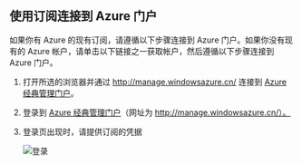 
<!--
includes/sql-database-include-getting-started-v12portal-gettings-an-account.md

Latest Freshness check:  2016-04-11 , carlrab.

As of circa 2016-04-11, the following topics might include this include:
articles/sql-database/sql-database-get-started-tutorial.md

## Connecting to the Azure Portal with a subscription

-->
## 使用订阅连接到 Azure 门户

如果你有 Azure 的现有订阅，请遵循以下步骤连接到 Azure 门户。如果你没有现有的 Azure 帐户，请单击以下链接之一获取帐户，然后遵循以下步骤连接到 Azure 门户。

1. 打开所选的浏览器并通过 http://manage.windowsazure.cn/ 连接到 [Azure 经典管理门户](https://manage.windowsazure.cn)。

1. 登录到 [Azure  经典管理门户](https://manage.windowsazure.cn)（网址为 http://manage.windowsazure.cn/）。

2. 登录页出现时，请提供订阅的凭据

   ![登录][1]

<!-- Image references. -->

[1]: ./media/sql-database-getting-started-tutorial/login.png

<!--

-->

<!---HONumber=Mooncake_0503_2016-->
